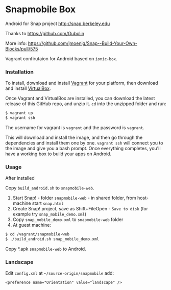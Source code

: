 Snapmobile Box
==============

Android for Snap project http://snap.berkeley.edu

Thanks to https://github.com/Gubolin

More info: https://github.com/jmoenig/Snap--Build-Your-Own-Blocks/pull/575

Vagrant confirutaion for Android based on `ionic-box`.

### Installation


To install, download and install [Vagrant](https://www.vagrantup.com/downloads.html) for your platform, then download and install [VirtualBox](http://virtualbox.org/).

Once Vagrant and VirtualBox are installed, you can download the latest release of this GitHub repo, and unzip it. `cd` into the unzipped folder and run:

```bash
$ vagrant up
$ vagrant ssh
```

The username for vagrant is `vagrant` and the password is `vagrant`. 

This will download and install the image, and then go through the dependencies and install them one by one. `vagrant ssh` will connect you to the image and give you a bash prompt. Once everything completes, you'll have a working box to build your apps on Android.



### Usage

After installed


Copy `build_android.sh` to `snapmobile-web`.

1. Start Snap! - folder `snapmobile-web` - in shared folder, from host-machine start `snap.html`
2. Create Snap! project, save as Shift+FileOpen - `Save to disk` (for example try `snap_mobile_demo.xml`)
3. Copy `snap_mobile_demo.xml` to `snapmobile-web` folder
4. At guest machine:

```bash
$ cd /vagrant/snapmobile-web
$ ./build_android.sh snap_mobile_demo.xml
```

Copy *.apk `snapmobile-web` to Android.

### Landscape

Edit `config.xml` at `~/source-origin/snapmobile` add: 

    <preference name="Orientation" value="landscape" />


